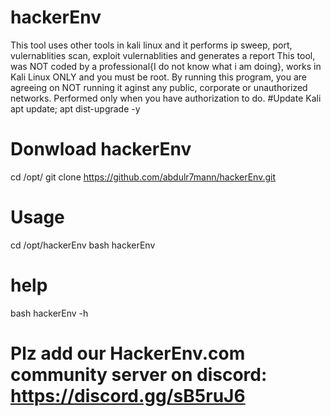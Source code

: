# hackerEnv
This tool uses other tools in kali linux and it performs ip sweep, port, vulernablities scan, exploit vulernablities and generates a report
This tool, was NOT coded by a professional{I do not know what i am doing}, works in Kali Linux ONLY and you must be root.
By running this program, you are agreeing on NOT running it aginst any public, corporate or unauthorized networks.
Performed only when you have authorization to do.
#Update Kali
apt update; apt dist-upgrade -y

# Donwload hackerEnv
cd /opt/
git clone https://github.com/abdulr7mann/hackerEnv.git

# Usage
cd /opt/hackerEnv
bash hackerEnv

# help
bash hackerEnv -h

# Plz add our HackerEnv.com community server on discord: https://discord.gg/sB5ruJ6
